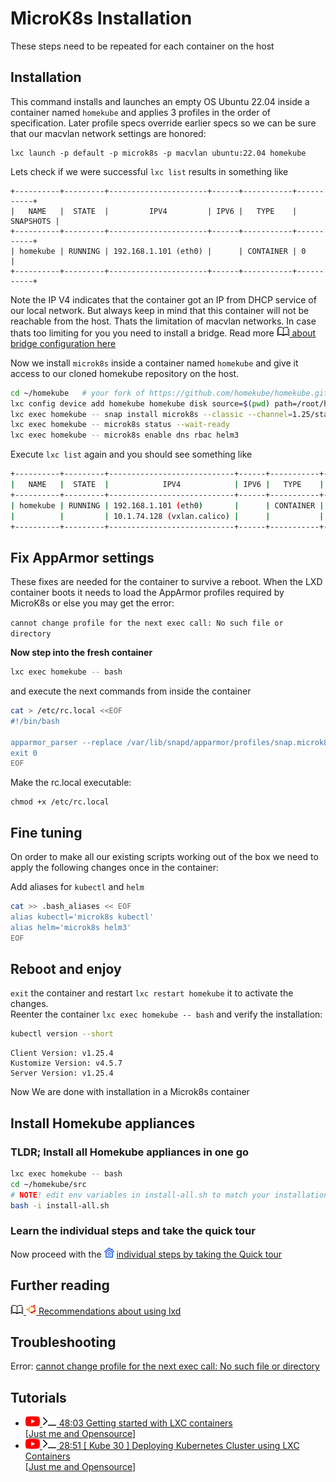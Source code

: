 # MicroK8s Installation

These steps need to be repeated for each container on the host

## Installation

This command installs and launches an empty OS Ubuntu 22.04 inside a container named ``homekube``
and applies 3 profiles in the order of specification. Later profile specs override earlier specs
so we can be sure that our macvlan network settings are honored:

```
lxc launch -p default -p microk8s -p macvlan ubuntu:22.04 homekube
```

Lets check if we were successful ``lxc list`` results in something like
```
+----------+---------+----------------------+------+-----------+-----------+
|   NAME   |  STATE  |         IPV4         | IPV6 |   TYPE    | SNAPSHOTS |
+----------+---------+----------------------+------+-----------+-----------+
| homekube | RUNNING | 192.168.1.101 (eth0) |      | CONTAINER | 0         |
+----------+---------+----------------------+------+-----------+-----------+
```

Note the IP V4 indicates that the container got an IP from DHCP service of our local network.
But always keep in mind that this container will not be reachable from the host.
Thats the limitation of macvlan networks. In case thats too limiting for you you need to install a bridge.
Read more [![](images/ico/book_16.png) about bridge configuration here](https://blog.simos.info/how-to-make-your-lxd-containers-get-ip-addresses-from-your-lan-using-a-bridge/)

Now we install ``microk8s`` inside a container named ``homekube`` and give it access to our cloned homekube repository on the host.

```bash
cd ~/homekube   # your fork of https://github.com/homekube/homekube.git
lxc config device add homekube homekube disk source=$(pwd) path=/root/homekube
lxc exec homekube -- snap install microk8s --classic --channel=1.25/stable
lxc exec homekube -- microk8s status --wait-ready
lxc exec homekube -- microk8s enable dns rbac helm3
```

Execute ``lxc list`` again and you should see something like
```bash
+----------+---------+----------------------------+------+-----------+-----------+
|   NAME   |  STATE  |            IPV4            | IPV6 |   TYPE    | SNAPSHOTS |
+----------+---------+----------------------------+------+-----------+-----------+
| homekube | RUNNING | 192.168.1.101 (eth0)       |      | CONTAINER | 0         |
|          |         | 10.1.74.128 (vxlan.calico) |      |           |           |
+----------+---------+----------------------------+------+-----------+-----------+
```

## Fix AppArmor settings

These fixes are needed for the container to survive a reboot.
When the LXD container boots it needs to load the AppArmor profiles required by MicroK8s or else you may get the error:

``cannot change profile for the next exec call: No such file or directory``

**Now step into the fresh container**

```bash
lxc exec homekube -- bash
```
and execute the next commands from inside the container

```bash
cat > /etc/rc.local <<EOF
#!/bin/bash

apparmor_parser --replace /var/lib/snapd/apparmor/profiles/snap.microk8s.*
exit 0
EOF
```

Make the rc.local executable:
```
chmod +x /etc/rc.local
```

## Fine tuning

On order to make all our existing scripts working out of the box we need
to apply the following changes once in the container:

Add aliases for ``kubectl`` and ``helm``
```bash
cat >> .bash_aliases << EOF
alias kubectl='microk8s kubectl'
alias helm='microk8s helm3'
EOF
```

## Reboot and enjoy

`exit` the container and restart `lxc restart homekube` it to activate the changes.  
Reenter the container `lxc exec homekube -- bash` and verify the installation:

```bash
kubectl version --short
```

```text
Client Version: v1.25.4
Kustomize Version: v4.5.7
Server Version: v1.25.4
```

Now We are done with installation in a Microk8s container

## Install Homekube appliances

### TLDR; Install all Homekube appliances in one go

```bash
lxc exec homekube -- bash
cd ~/homekube/src
# NOTE! edit env variables in install-all.sh to match your installation
bash -i install-all.sh
```

### Learn the individual steps and take the quick tour

Now proceed with the ![](../docs/images/ico/color/homekube_16.png) [ individual steps by taking the Quick tour](../Readme.md)


## Further reading

[![](images/ico/book_16.png) ![](images/ico/color/ubuntu_16.png) Recommendations about using lxd](https://ubuntu.com/blog/lxd-5-easy-pieces)

## Troubleshooting

Error: [cannot change profile for the next exec call: No such file or directory](https://github.com/ubuntu/microk8s/issues/1643)

## Tutorials

- [![](images/ico/color/youtube_16.png) ![](images/ico/terminal_16.png) 48:03 Getting started with LXC containers](https://www.youtube.com/watch?v=CWmkSj_B-wo)  
  [[Just me and Opensource](https://www.youtube.com/channel/UC6VkhPuCCwR_kG0GExjoozg)] 
- [![](images/ico/color/youtube_16.png) ![](images/ico/terminal_16.png) 28:51 [ Kube 30 ] Deploying Kubernetes Cluster using LXC Containers](https://www.youtube.com/watch?v=XQvQUE7tAsk)  
  [[Just me and Opensource](https://www.youtube.com/channel/UC6VkhPuCCwR_kG0GExjoozg)] 

